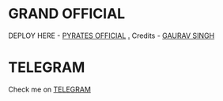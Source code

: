 # GRAND OFFICIAL

DEPLOY HERE - [PYRATES OFFICIAL](https://dashboard.heroku.com/new?button-url=https%3A%2F%2Fgithub.com%2Flegendx22%2FGRANDROBOT&template=https%3A%2F%2Fgithub.com%2Flegendx22%2FGRANDROBOT)
[.](https://heroku.com/deploy)
Credits - [GAURAV SINGH ](https://t.me/Black_heart_hacker_xon)
# TELEGRAM
Check me on [TELEGRAM](https://t.me/pyratesX_robot)



